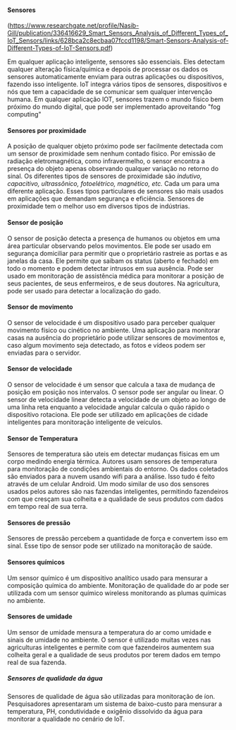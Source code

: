 #### Sensores
(https://www.researchgate.net/profile/Nasib-Gill/publication/336416629_Smart_Sensors_Analysis_of_Different_Types_of_IoT_Sensors/links/628bca2c8ecbaa07fccd1198/Smart-Sensors-Analysis-of-Different-Types-of-IoT-Sensors.pdf)

Em qualquer aplicação inteligente, sensores são essenciais. Eles detectam qualquer alteração física/química e depois de processar os dados os sensores automaticamente enviam para outras aplicações ou dispositivos, fazendo isso inteligente. IoT integra vários tipos de sensores, dispositivos e nós que tem a capacidade de se comunicar sem qualquer intervenção humana. Em qualquer aplicação IOT, sensores trazem o mundo físico bem próximo do mundo digital, que pode ser implementado aproveitando "fog computing" 
#### Sensores por proximidade
A posição de qualquer objeto próximo pode ser facilmente detectada com um sensor de proximidade sem nenhum contado físico. Por emissão de radiação eletromagnética, como infravermelho, o sensor encontra a presença do objeto apenas observando qualquer variação no retorno do sinal. Os diferentes tipos de sensores de proximidade são *indutivo, capacitivo, ultrassônico, fotoelétrico, magnético, etc.* Cada um para uma diferente aplicação. Esses tipos particulares de sensores são mais usados em aplicações que demandam segurança e eficiência. Sensores de proximidade tem o melhor uso em diversos tipos de indústrias. 
#### Sensor de posição 
O sensor de posição detecta a presença de humanos ou objetos em uma área particular observando pelos movimentos. Ele pode ser usado em segurança domiciliar para permitir que o proprietário rastreie as portas e as janelas da casa. Ele permite que saibam os status (aberto e fechado) em todo o momento e podem detectar intrusos em sua ausência. Pode ser usado em monitoração de assistência médica para monitorar a posição de seus pacientes, de seus enfermeiros, e de seus doutores. Na agricultura, pode ser usado para detectar a localização do gado. 
#### Sensor de movimento
O sensor de velocidade é um dispositivo usado para perceber qualquer movimento físico ou cinético no ambiente. Uma aplicação para monitorar casas na ausência do proprietário pode utilizar sensores de movimentos e, caso algum movimento seja detectado, as fotos e vídeos podem ser enviadas para o servidor. 
#### Sensor de velocidade
O sensor de velocidade é um sensor que calcula a taxa de mudança de posição em posição nos intervalos. O sensor pode ser angular ou linear. O sensor de velocidade linear detecta a velocidade de um objeto ao longo de uma linha reta enquanto a velocidade angular calcula o quão rápido o dispositivo rotaciona. Ele pode ser utilizado em aplicações de cidade inteligentes para monitoração inteligente de veículos.
#### Sensor de Temperatura 
Sensores de temperatura são uteis em detectar mudanças físicas em um corpo medindo energia térmica. Autores usam sensores de temperatura para monitoração de condições ambientais do entorno. Os dados coletados são enviados para a nuvem usando wifi para a análise. Isso tudo é feito através de um celular Android. Um modo similar de uso dos sensores usados pelos autores são nas fazendas inteligentes, permitindo fazendeiros com que cresçam sua colheita e a qualidade de seus produtos com dados em tempo real de sua terra. 
#### Sensores de pressão
Sensores de pressão percebem a quantidade de força e convertem isso em sinal. Esse tipo de sensor pode ser utilizado na monitoração de saúde. 
#### Sensores químicos 
Um sensor químico é um dispositivo analítico usado para mensurar a composição química do ambiente. Monitoração de qualidade do ar pode ser utilizada com um sensor químico wireless monitorando as plumas químicas no ambiente. 
#### Sensores de umidade
Um sensor de umidade mensura a temperatura do ar como umidade e sinais de umidade no ambiente. O sensor é utilizado muitas vezes nas agriculturas inteligentes e permite com que fazendeiros aumentem sua colheita geral e a qualidade de seus produtos por terem dados em tempo real de sua fazenda. 
##### Sensores de qualidade da água
Sensores de qualidade de água são utilizadas para monitoração de íon. Pesquisadores apresentaram um sistema de baixo-custo para mensurar a temperatura, PH, condutividade e oxigênio dissolvido da água para monitorar a qualidade no cenário de IoT. 




